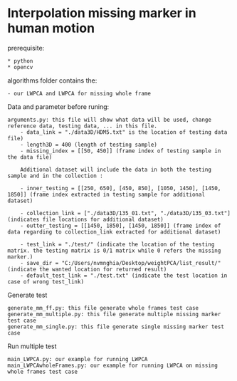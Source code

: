 # Interpolation missing marker in human motion
prerequisite:
	
	* python
	* opencv

algorithms folder contains the:

	- our LWPCA and LWPCA for missing whole frame

Data and parameter before runing:
	
	arguments.py: this file will show what data will be used, change reference data, testing data, ... in this file.
		- data_link = "./data3D/HDM5.txt" is the location of testing data file)
		- length3D = 400 (length of testing sample)
		- missing_index = [[50, 450]] (frame index of testing sample in the data file)
		
		Additional dataset will include the data in both the testing sample and in the collection :

		- inner_testing = [[250, 650], [450, 850], [1050, 1450], [1450, 1850]] (frame index extracted in testing sample for additional dataset)
		
		- collection_link = ["./data3D/135_01.txt", "./data3D/135_03.txt"] (indicates file locations for additional dataset)
		- outter_testing = [[1450, 1850], [1450, 1850]] (frame index of data regarding to collection_link extracted for additional dataset)
		
		- test_link = "./test/" (indicate the location of the testing matrix. the testing matrix is 0/1 matrix while 0 refers the missing marker.)
		- save_dir = "C:/Users/nvmnghia/Desktop/weightPCA/list_result/" (indicate the wanted location for returned result)
		- default_test_link = "./test.txt" (indicate the test location in case of wrong test_link)

Generate test

	generate_mm_ff.py: this file generate whole frames test case
	generate_mm_multiple.py: this file generate multiple missing marker test case
	generate_mm_single.py: this file generate single missing marker test case
		
	

Run multiple test

	main_LWPCA.py: our example for running LWPCA
	main_LWPCAwholeFrames.py: our example for running LWPCA on missing whole frames test case
		
	
